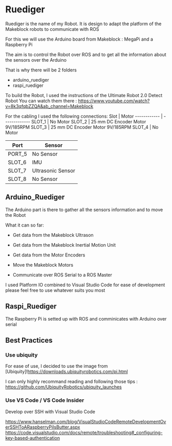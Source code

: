 # Ruediger

Ruediger is the name of my Robot.
It is design to adapt the platform of the Makeblock robots to communicate with ROS

For this we will use the Arduino board from Makeblock : MegaPi and a Raspberry Pi

The aim is to control the Robot over ROS and to get all the information about the sensors over the Arduino

That is why there will be 2 folders
* arduino_ruediger
* raspi_ruediger

To build the Robot, I used the instructions of the Ultimate Robot 2.0 Detect Robot
You can watch them there : https://www.youtube.com/watch?v=8k3qfqbZZQA&ab_channel=Makeblock 

For the cabling I used the following connections:
Slot  | Motor
------------ | -------------
SLOT_1 | No Motor
SLOT_2 | 25 mm DC Encoder Motor 9V/185RPM
SLOT_3 | 25 mm DC Encoder Motor 9V/185RPM
SLOT_4 | No Motor

Port  | Sensor
------------ | -------------
PORT_5 | No Sensor
SLOT_6 | IMU
SLOT_7 | Ultrasonic Sensor
SLOT_8 | No Sensor


## Arduino_Ruediger

The Arduino part is there to gather all the sensors information and to move the Robot

What it can so far:

* Get data from the Makeblock Ultrason
* Get data from the Makeblock Inertial Motion Unit
* Get data from the Motor Encoders
* Move the Makeblock Motors

* Communicate over ROS Serial to a ROS Master


I used Platform IO combined to Visual Studio Code for ease of development please feel free to use whatever suits you most

## Raspi_Ruediger

The Raspberry Pi is setted up with ROS and comminicates with Arduino over serial


## Best Practices
### Use ubiquity
For ease of use, I decided to use the image from [Ubiquity]!https://downloads.ubiquityrobotics.com/pi.html

I can only highly recommand reading and following those tips : https://github.com/UbiquityRobotics/ubiquity_launches 

### Use VS Code / VS Code Insider
Develop over SSH with Visual Studio Code

https://www.hanselman.com/blog/VisualStudioCodeRemoteDevelopmentOverSSHToARaspberryPiIsButter.aspx
https://code.visualstudio.com/docs/remote/troubleshooting#_configuring-key-based-authentication
